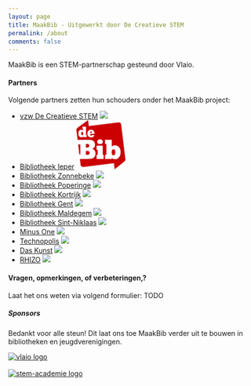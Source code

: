 ```yaml
---
layout: page
title: MaakBib - Uitgewerkt door De Creatieve STEM
permalink: /about
comments: false
---
```


<div class="row justify-content-between">
<div class="col-md-8 pr-5">

<p>MaakBib is een STEM-partnerschap gesteund door Vlaio. </p>

<!--p class="mb-5"><img class="shadow-lg" src="{{site.baseurl}}/assets/images/mediumish-jekyll-template.png" alt="jekyll template mediumish" /></p-->

<h4>Partners</h4>

<p>Volgende partners zetten hun schouders onder het MaakBib project:</p>
<ul>
  <li><a target="_blank" href="http://decreatievestem.be/">vzw De Creatieve STEM</a> <a target="_blank" href="http://decreatievestem.be/"> <img src="{{site.baseurl}}/assets/images/sponsors/CreatieveSTEMLogo.png"></a>
  </li>
  <li><a target="_blank" href="https://ieper.bibliotheek.be/"> Bibliotheek Ieper</a> <a target="_blank" href="https://ieper.bibliotheek.be/"> <img src="assets/images/sponsors/logodebib.jpg" height="100" width="100"/></a>
  </li>
  <li><a target="_blank" href="https://zonnebeke.bibliotheek.be/"> Bibliotheek Zonnebeke</a> <a target="_blank" href="https://zonnebeke.bibliotheek.be/"> <img src="{{site.baseurl}}/assets/images/sponsors/zonnebeke-bibliotheek-logo.jpg"></a>
  </li>
  <li><a target="_blank" href="https://poperinge.bibliotheek.be/"> Bibliotheek Poperinge</a> <a target="_blank" href="https://poperinge.bibliotheek.be/"> <img src="{{site.baseurl}}/assets/images/sponsors/poperinge-bibliotheek-logo.png"></a>
  </li>
  <li><a target="_blank" href="https://kortrijk.bibliotheek.be/"> Bibliotheek Kortrijk</a> <a target="_blank" href="https://kortrijk.bibliotheek.be/"> <img src="{{site.baseurl}}/assets/images/sponsors/kortrijk-biblotheek-logo.jpg"></a>
  </li>
  <li><a target="_blank" href="https://stad.gent/nl/bibliotheek/"> Bibliotheek Gent</a> <a target="_blank" href="https://stad.gent/nl/bibliotheek/"> <img src="{{site.baseurl}}/assets/images/sponsors/gent-bibliotheek-logo.png"></a>
  </li>
  <li><a target="_blank" href="https://www.maldegem.be/bibliotheek/"> Bibliotheek Maldegem</a> <a target="_blank" href="https://www.maldegem.be/bibliotheek/"> <img src="{{site.baseurl}}/assets/images/sponsors/maldegem-bibliotheek-logo.jpg"></a>
  </li>
  <li><a target="_blank" href="https://sint-niklaas.bibliotheek.be/"> Bibliotheek Sint-Niklaas</a> <a target="_blank" href="https://sint-niklaas.bibliotheek.be/"> <img src="{{site.baseurl}}/assets/images/sponsors/sintniklaas-bibliotheek-logo.png"></a>
  </li>
  <li><a target="_blank" href="https://www.minus-one.be/"> Minus One</a> <a target="_blank" href="https://www.minus-one.be/"> <img src="{{site.baseurl}}/assets/images/sponsors/minusone-logo.png"></a>
  </li>
  <li><a target="_blank" href="https://www.technopolis.be/en/"> Technopolis</a> <a target="_blank" href="https://www.technopolis.be/en/"> <img src="{{site.baseurl}}/assets/images/sponsors/technopolis-logo.png"></a>
  </li>
  <li><a target="_blank" href="https://daskunst.be/"> Das Kunst</a> <a target="_blank" href="https://daskunst.be/"> <img src="{{site.baseurl}}/assets/images/sponsors/daskunst-logo.png"></a>
  </li>
  <li><a target="_blank" href="https://www.rhizo.be/"> RHIZO</a> <a target="_blank" href="https://www.rhizo.be/"> <img src="{{site.baseurl}}/assets/images/sponsors/rhizo-logo.png"></a>
  </li>
</ul>

<h4>Vragen, opmerkingen, of verbeteringen,?</h4>

<p>Laat het ons weten via volgend formulier: TODO</p>

</div>

<div class="col-md-4">

<div class="sticky-top sticky-top-80">
<h5>Sponsors</h5>

<p>Bedankt voor alle steun! Dit laat ons toe MaakBib verder uit te bouwen in bibliotheken en jeugdverenigingen.
  <!--a target="_blank" href="https://github.com/wowthemesnet/mediumish-theme-jekyll">Mediumish <i class="fab fa-github"></i></a--> </p>
<a target="_blank" href="http://vlaio.be"><img class="shadow-lg" src="{{site.baseurl}}/assets/images/sponsors/vlaio.png" alt="vlaio logo" /></a>
<br />
<br />
<a target="_blank" href="http://stem-academie.be"><img class="shadow-lg" src="{{site.baseurl}}/assets/images/sponsors/logoSTEMAcademie.png" alt="stem-academie logo" /></a>

</div>
</div>
</div>
